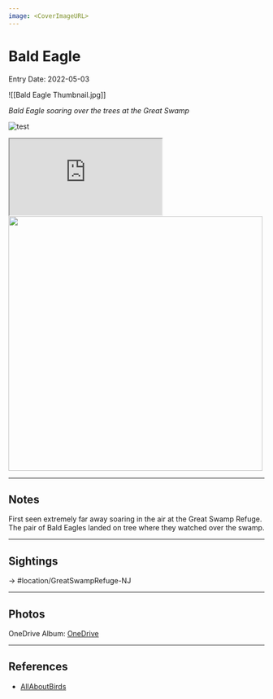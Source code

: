 ```yaml
---
image: <CoverImageURL>
---
```


# Bald Eagle
Entry Date: 2022-05-03

![[Bald Eagle Thumbnail.jpg]]

*Bald Eagle soaring over the trees at the Great Swamp*

![test](https://sat02pap001files.storage.live.com/y4m2q272dhnVI9THYTYdR14xF4hiUfjUMTKL4XMXJkB1FYGoKyM0QREVK603DN1izSNWlW53jekpMqc8seb_exJFwxrjtxkCIlxplgN6jvAQDd8uybsrNtthS2UhGlYkveYB4EbSDidgolT8WYV5aZ28vaDBVI8ugMYbDHdR-hqC_NO-8MgtndR2YXJtOini5ji?width=3000&height=4000&cropmode=none)

<iframe src="https://sat02pap001files.storage.live.com/y4m2q272dhnVI9THYTYdR14xF4hiUfjUMTKL4XMXJkB1FYGoKyM0QREVK603DN1izSNWlW53jekpMqc8seb_exJFwxrjtxkCIlxplgN6jvAQDd8uybsrNtthS2UhGlYkveYB4EbSDidgolT8WYV5aZ28vaDBVI8ugMYbDHdR-hqC_NO-8MgtndR2YXJtOini5ji?width=3000&height=4000&cropmode=none"></iframe>

<img src="https://sat02pap001files.storage.live.com/y4m2q272dhnVI9THYTYdR14xF4hiUfjUMTKL4XMXJkB1FYGoKyM0QREVK603DN1izSNWlW53jekpMqc8seb_exJFwxrjtxkCIlxplgN6jvAQDd8uybsrNtthS2UhGlYkveYB4EbSDidgolT8WYV5aZ28vaDBVI8ugMYbDHdR-hqC_NO-8MgtndR2YXJtOini5ji?width=3000&height=4000&cropmode=none" width="500" height="500" />





---------------------------------------------------------------
## Notes
First seen extremely far away soaring in the air at the Great Swamp Refuge. The pair of Bald Eagles landed on tree where they watched over the swamp.

---------------------------------------------------------------
## Sightings

-> #location/GreatSwampRefuge-NJ 

---------------------------------------------------------------
## Photos
OneDrive Album: [OneDrive](https://1drv.ms/u/s!AvaIuMdCo_w-1giBxcppoxX1bAfW?e=ujbKx4)

---------------------------------------------------------------
## References
- [AllAboutBirds](https://www.allaboutbirds.org/guide/Bald_Eagle/overview)